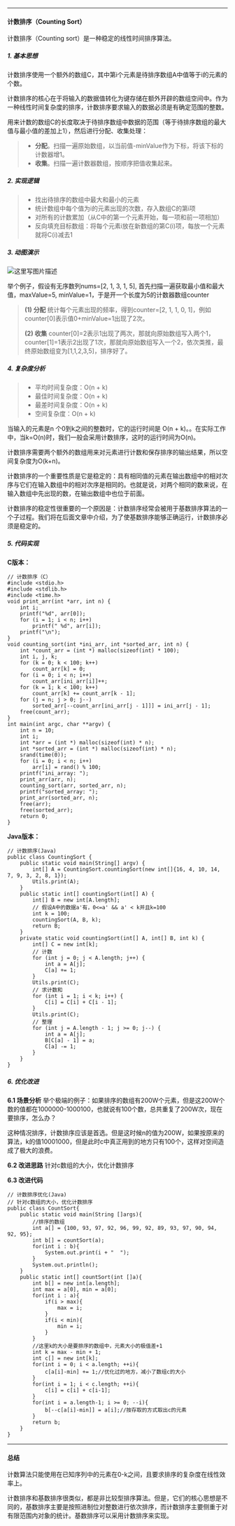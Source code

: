 ----------

#### 计数排序（Counting Sort）
计数排序（Counting sort）是一种稳定的线性时间排序算法。

##### 1. 基本思想
计数排序使用一个额外的数组C，其中第i个元素是待排序数组A中值等于i的元素的个数。

计数排序的核心在于将输入的数据值转化为键存储在额外开辟的数组空间中。作为一种线性时间复杂度的排序，计数排序要求输入的数据必须是有确定范围的整数。

用来计数的数组C的长度取决于待排序数组中数据的范围（等于待排序数组的最大值与最小值的差加上1），然后进行分配、收集处理：

> - **分配**。扫描一遍原始数组，以当前值-minValue作为下标，将该下标的计数器增1。
> - **收集**。扫描一遍计数器数组，按顺序把值收集起来。

##### 2. 实现逻辑

> - 找出待排序的数组中最大和最小的元素
> - 统计数组中每个值为i的元素出现的次数，存入数组C的第i项
> - 对所有的计数累加（从C中的第一个元素开始，每一项和前一项相加）
> - 反向填充目标数组：将每个元素i放在新数组的第C(i)项，每放一个元素就将C(i)减去1

##### 3. 动图演示

![这里写图片描述](./image/counting_sort.gif)

举个例子，假设有无序数列nums=[2, 1, 3, 1, 5], 首先扫描一遍获取最小值和最大值，maxValue=5, minValue=1，于是开一个长度为5的计数器数组counter

> **(1) 分配**
> 统计每个元素出现的频率，得到counter=[2, 1, 1, 0,
> 1]，例如counter[0]表示值0+minValue=1出现了2次。
>
> **(2) 收集**
> counter[0]=2表示1出现了两次，那就向原始数组写入两个1，counter[1]=1表示2出现了1次，那就向原始数组写入一个2，依次类推，最终原始数组变为[1,1,2,3,5]，排序好了。

##### 4. 复杂度分析
> - 平均时间复杂度：O(n + k)
> - 最佳时间复杂度：O(n + k)
> - 最差时间复杂度：O(n + k)
> - 空间复杂度：O(n + k)

当输入的元素是n 个0到k之间的整数时，它的运行时间是 O(n + k)。。在实际工作中，当k=O(n)时，我们一般会采用计数排序，这时的运行时间为O(n)。

计数排序需要两个额外的数组用来对元素进行计数和保存排序的输出结果，所以空间复杂度为O(k+n)。

计数排序的一个重要性质是它是稳定的：具有相同值的元素在输出数组中的相对次序与它们在输入数组中的相对次序是相同的。也就是说，对两个相同的数来说，在输入数组中先出现的数，在输出数组中也位于前面。

计数排序的稳定性很重要的一个原因是：计数排序经常会被用于基数排序算法的一个子过程。我们将在后面文章中介绍，为了使基数排序能够正确运行，计数排序必须是稳定的。

##### 5. 代码实现
**C版本：**

```
// 计数排序（C）
#include <stdio.h>
#include <stdlib.h>
#include <time.h>
void print_arr(int *arr, int n) {
	int i;
	printf("%d", arr[0]);
	for (i = 1; i < n; i++)
		printf(" %d", arr[i]);
	printf("\n");
}
void counting_sort(int *ini_arr, int *sorted_arr, int n) {
	int *count_arr = (int *) malloc(sizeof(int) * 100);
	int i, j, k;
	for (k = 0; k < 100; k++)
		count_arr[k] = 0;
	for (i = 0; i < n; i++)
		count_arr[ini_arr[i]]++;
	for (k = 1; k < 100; k++)
		count_arr[k] += count_arr[k - 1];
	for (j = n; j > 0; j--)
		sorted_arr[--count_arr[ini_arr[j - 1]]] = ini_arr[j - 1];
	free(count_arr);
}
int main(int argc, char **argv) {
	int n = 10;
	int i;
	int *arr = (int *) malloc(sizeof(int) * n);
	int *sorted_arr = (int *) malloc(sizeof(int) * n);
	srand(time(0));
	for (i = 0; i < n; i++)
		arr[i] = rand() % 100;
	printf("ini_array: ");
	print_arr(arr, n);
	counting_sort(arr, sorted_arr, n);
	printf("sorted_array: ");
	print_arr(sorted_arr, n);
	free(arr);
	free(sorted_arr);
	return 0;
}
```

**Java版本：**

```
// 计数排序(Java)
public class CountingSort {
    public static void main(String[] argv) {
        int[] A = CountingSort.countingSort(new int[]{16, 4, 10, 14, 7, 9, 3, 2, 8, 1});
        Utils.print(A);
    }
    public static int[] countingSort(int[] A) {
        int[] B = new int[A.length];
        // 假设A中的数据a'有，0<=a' && a' < k并且k=100
        int k = 100;
        countingSort(A, B, k);
        return B;
    }
    private static void countingSort(int[] A, int[] B, int k) {
        int[] C = new int[k];
        // 计数
        for (int j = 0; j < A.length; j++) {
            int a = A[j];
            C[a] += 1;
        }
        Utils.print(C);
        // 求计数和
        for (int i = 1; i < k; i++) {
            C[i] = C[i] + C[i - 1];
        }
        Utils.print(C);
        // 整理
        for (int j = A.length - 1; j >= 0; j--) {
            int a = A[j];
            B[C[a] - 1] = a;
            C[a] -= 1;
        }
    }
}
```

##### 6. 优化改进
**6.1 场景分析**
举个极端的例子：如果排序的数组有200W个元素，但是这200W个数的值都在1000000-1000100，也就说有100个数，总共重复了200W次，现在要排序，怎么办？

这种情况排序，计数排序应该是首选。但是这时候n的值为200W，如果按原来的算法，k的值10001000，但是此时c中真正用到的地方只有100个，这样对空间造成了极大的浪费。

**6.2 改进思路**
针对c数组的大小，优化计数排序

**6.3 改进代码**

```
// 计数排序优化(Java)
// 针对c数组的大小，优化计数排序
public class CountSort{
	public static void main(String []args){
		//排序的数组
		int a[] = {100, 93, 97, 92, 96, 99, 92, 89, 93, 97, 90, 94, 92, 95};
		int b[] = countSort(a);
		for(int i : b){
			System.out.print(i + "  ");
		}
		System.out.println();
	}
	public static int[] countSort(int []a){
		int b[] = new int[a.length];
		int max = a[0], min = a[0];
		for(int i : a){
			if(i > max){
				max = i;
			}
			if(i < min){
				min = i;
			}
		}
		//这里k的大小是要排序的数组中，元素大小的极值差+1
		int k = max - min + 1;
		int c[] = new int[k];
		for(int i = 0; i < a.length; ++i){
			c[a[i]-min] += 1;//优化过的地方，减小了数组c的大小
		}
		for(int i = 1; i < c.length; ++i){
			c[i] = c[i] + c[i-1];
		}
		for(int i = a.length-1; i >= 0; --i){
			b[--c[a[i]-min]] = a[i];//按存取的方式取出c的元素
		}
		return b;
	}
}
```

----------

#### 总结
计数算法只能使用在已知序列中的元素在0-k之间，且要求排序的复杂度在线性效率上。

计数排序和基数排序很类似，都是非比较型排序算法。但是，它们的核心思想是不同的，基数排序主要是按照进制位对整数进行依次排序，而计数排序主要侧重于对有限范围内对象的统计。基数排序可以采用计数排序来实现。
